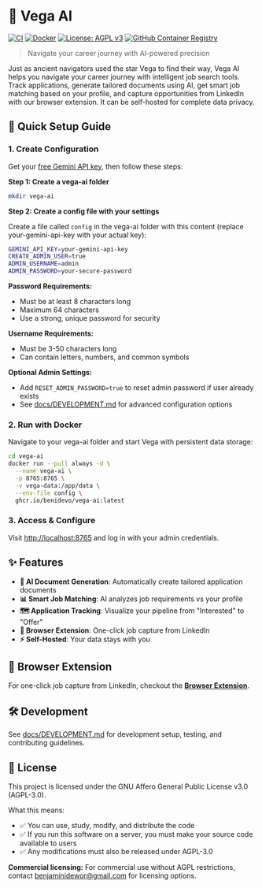# 🌟 Vega AI

[![CI](https://github.com/benidevo/vega-ai/workflows/CI/badge.svg)](https://github.com/benidevo/vega-ai/actions/workflows/ci.yaml)
[![Docker](https://github.com/benidevo/vega-ai/workflows/Build%20and%20Push%20Docker%20Image/badge.svg)](https://github.com/benidevo/vega-ai/actions/workflows/docker-build.yml)
[![License: AGPL v3](https://img.shields.io/badge/License-AGPL_v3-blue.svg)](https://www.gnu.org/licenses/agpl-3.0)
[![GitHub Container Registry](https://img.shields.io/badge/ghcr.io-vega--ai-blue)](https://github.com/benidevo/vega-ai/pkgs/container/vega-ai)

> Navigate your career journey with AI-powered precision

Just as ancient navigators used the star Vega to find their way, Vega AI helps you navigate your career journey with intelligent job search tools. Track applications, generate tailored documents using AI, get smart job matching based on your profile, and capture opportunities from LinkedIn with our browser extension. It can be self-hosted for complete data privacy.

## 🚀 Quick Setup Guide

### 1. Create Configuration

Get your [free Gemini API key](https://aistudio.google.com/app/apikey), then follow these steps:

**Step 1: Create a vega-ai folder**

```bash
mkdir vega-ai
```

**Step 2: Create a config file with your settings**

Create a file called `config` in the vega-ai folder with this content (replace your-gemini-api-key with your actual key):

```bash
GEMINI_API_KEY=your-gemini-api-key
CREATE_ADMIN_USER=true
ADMIN_USERNAME=admin
ADMIN_PASSWORD=your-secure-password
```

**Password Requirements:**

- Must be at least 8 characters long
- Maximum 64 characters
- Use a strong, unique password for security

**Username Requirements:**

- Must be 3-50 characters long
- Can contain letters, numbers, and common symbols

**Optional Admin Settings:**

- Add `RESET_ADMIN_PASSWORD=true` to reset admin password if user already exists
- See [docs/DEVELOPMENT.md](docs/DEVELOPMENT.md) for advanced configuration options

### 2. Run with Docker

Navigate to your vega-ai folder and start Vega with persistent data storage:

```bash
cd vega-ai
docker run --pull always -d \
  --name vega-ai \
  -p 8765:8765 \
  -v vega-data:/app/data \
  --env-file config \
  ghcr.io/benidevo/vega-ai:latest
```

### 3. Access & Configure

Visit <http://localhost:8765> and log in with your admin credentials.

## ✨ Features

- **🤖 AI Document Generation**: Automatically create tailored application documents
- **📊 Smart Job Matching**: AI analyzes job requirements vs your profile
- **🗺️ Application Tracking**: Visualize your pipeline from "Interested" to "Offer"
- **🔗 Browser Extension**: One-click job capture from LinkedIn
- **⚡ Self-Hosted**: Your data stays with you

## 🔗 Browser Extension

For one-click job capture from LinkedIn, checkout the [**Browser Extension**](https://github.com/benidevo/vega-ai-extension).

## 🛠️ Development

See [docs/DEVELOPMENT.md](docs/DEVELOPMENT.md) for development setup, testing, and contributing guidelines.

## 📝 License

This project is licensed under the GNU Affero General Public License v3.0 (AGPL-3.0).

What this means:

- ✅ You can use, study, modify, and distribute the code
- ✅ If you run this software on a server, you must make your source code available to users
- ✅ Any modifications must also be released under AGPL-3.0

**Commercial licensing:** For commercial use without AGPL restrictions, contact <benjaminidewor@gmail.com> for licensing options.
